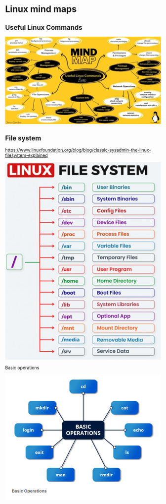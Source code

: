 # Linux mind maps

## Useful Linux Commands

![usefule cmds](https://github.com/spawnmarvel/linux-and-azure/blob/main/z-mind-maps/images/cmds.png)

## File system

https://www.linuxfoundation.org/blog/blog/classic-sysadmin-the-linux-filesystem-explained

![file system](https://github.com/spawnmarvel/linux-and-azure/blob/main/z-mind-maps/images/filesys.png)

Basic operations

![file system](https://github.com/spawnmarvel/linux-and-azure/blob/main/z-mind-maps/images/basic.png)